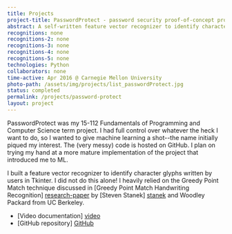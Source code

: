 ```yaml
---
title: Projects
project-title: PasswordProtect - password security proof-of-concept program
abstract: A self-written feature vector recognizer to identify character glyphs drawn by users in Tkinter. Glyph-recognition algorithm based on the Greedy Point Match technique developed by Steven Stanek and Woodley Packard of UC Berkeley.
recognitions: none
recognitions-2: none
recognitions-3: none
recognitions-4: none
recognitions-5: none
technologies: Python
collaborators: none
time-active: Apr 2016 @ Carnegie Mellon University
photo-path: /assets/img/projects/list_passwordProtect.jpg
status: completed
permalink: /projects/password-protect
layout: project
---
```


PasswordProtect was my 15-112 Fundamentals of Programming and Computer Science term project. I had full control over whatever the heck I want to do, so I wanted to give machine learning a shot--the name initially piqued my interest. The (very messy) code is hosted on GitHub. I plan on trying my hand at a more mature implementation of the project that introduced me to ML.

I built a feature vector recognizer to identify character glyphs written by users in Tkinter. I did not do this alone! I heavily relied on the Greedy Point Match technique discussed in [Greedy Point Match Handwriting Recognition] [research-paper] by [Steven Stanek] [stanek] and Woodley Packard from UC Berkeley. 

* <i class="fa fa-youtube" aria-hidden="true"></i> [Video documentation] [video]
* <i class="fa fa-github" aria-hidden="true"></i> [GitHub repository] [GitHub]

[research-paper]: https://people.eecs.berkeley.edu/~fateman/msw/GreedyPointMatchWriteup.pdf
[stanek]: http://www.stevenstanek.com
[GitHub]: https://github.com/jasonbak/15112project
[video]: https://www.youtube.com/watch?v=bNkPA50DM9E